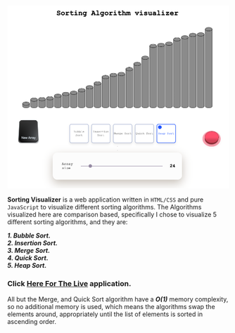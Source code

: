 ![Visualizer screenshot](/screenshot.png?raw=true)

**Sorting Visualizer** is a web application written in `HTML/CSS` and pure `JavaScript` to visualize different sorting algorithms. The Algorithms visualized here are comparison based, specifically I chose to visualize 5 different sorting algorithms, and they are:

***1. Bubble Sort.*** \
***2. Insertion Sort.*** \
***3. Merge Sort.*** \
***4. Quick Sort.*** \
***5. Heap Sort.*** 

### Click [ Here For The Live](https://otmak.github.io/Sorting-Visualizer/) application.

All but the Merge, and Quick Sort algorithm have a ***O(1)*** memory complexity, so no additional memory is used, which means the algorithms swap the elements around, appropriately until the list of elements is sorted in ascending order.